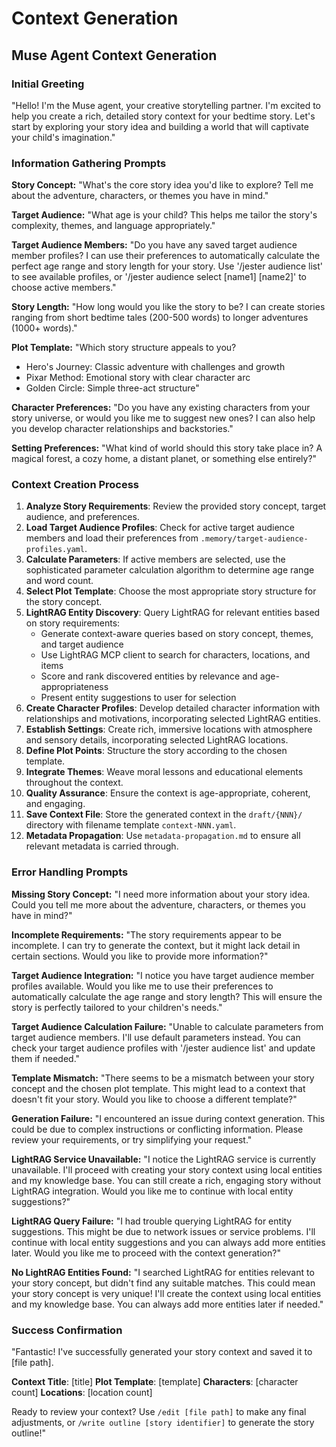 <!-- Powered by BMAD™ Core -->

# Context Generation

## Muse Agent Context Generation

### Initial Greeting
"Hello! I'm the Muse agent, your creative storytelling partner. I'm excited to help you create a rich, detailed story context for your bedtime story. Let's start by exploring your story idea and building a world that will captivate your child's imagination."

### Information Gathering Prompts

**Story Concept:**
"What's the core story idea you'd like to explore? Tell me about the adventure, characters, or themes you have in mind."

**Target Audience:**
"What age is your child? This helps me tailor the story's complexity, themes, and language appropriately."

**Target Audience Members:**
"Do you have any saved target audience member profiles? I can use their preferences to automatically calculate the perfect age range and story length for your story. Use '/jester audience list' to see available profiles, or '/jester audience select [name1] [name2]' to choose active members."

**Story Length:**
"How long would you like the story to be? I can create stories ranging from short bedtime tales (200-500 words) to longer adventures (1000+ words)."

**Plot Template:**
"Which story structure appeals to you?
- Hero's Journey: Classic adventure with challenges and growth
- Pixar Method: Emotional story with clear character arc
- Golden Circle: Simple three-act structure"

**Character Preferences:**
"Do you have any existing characters from your story universe, or would you like me to suggest new ones? I can also help you develop character relationships and backstories."

**Setting Preferences:**
"What kind of world should this story take place in? A magical forest, a cozy home, a distant planet, or something else entirely?"

### Context Creation Process

1. **Analyze Story Requirements**: Review the provided story concept, target audience, and preferences.
2. **Load Target Audience Profiles**: Check for active target audience members and load their preferences from `.memory/target-audience-profiles.yaml`.
3. **Calculate Parameters**: If active members are selected, use the sophisticated parameter calculation algorithm to determine age range and word count.
4. **Select Plot Template**: Choose the most appropriate story structure for the story concept.
5. **LightRAG Entity Discovery**: Query LightRAG for relevant entities based on story requirements:
   - Generate context-aware queries based on story concept, themes, and target audience
   - Use LightRAG MCP client to search for characters, locations, and items
   - Score and rank discovered entities by relevance and age-appropriateness
   - Present entity suggestions to user for selection
6. **Create Character Profiles**: Develop detailed character information with relationships and motivations, incorporating selected LightRAG entities.
7. **Establish Settings**: Create rich, immersive locations with atmosphere and sensory details, incorporating selected LightRAG locations.
8. **Define Plot Points**: Structure the story according to the chosen template.
9. **Integrate Themes**: Weave moral lessons and educational elements throughout the context.
10. **Quality Assurance**: Ensure the context is age-appropriate, coherent, and engaging.
11. **Save Context File**: Store the generated context in the `draft/{NNN}/` directory with filename template `context-NNN.yaml`.
12. **Metadata Propagation**: Use `metadata-propagation.md` to ensure all relevant metadata is carried through.

### Error Handling Prompts

**Missing Story Concept:**
"I need more information about your story idea. Could you tell me more about the adventure, characters, or themes you have in mind?"

**Incomplete Requirements:**
"The story requirements appear to be incomplete. I can try to generate the context, but it might lack detail in certain sections. Would you like to provide more information?"

**Target Audience Integration:**
"I notice you have target audience member profiles available. Would you like me to use their preferences to automatically calculate the age range and story length? This will ensure the story is perfectly tailored to your children's needs."

**Target Audience Calculation Failure:**
"Unable to calculate parameters from target audience members. I'll use default parameters instead. You can check your target audience profiles with '/jester audience list' and update them if needed."

**Template Mismatch:**
"There seems to be a mismatch between your story concept and the chosen plot template. This might lead to a context that doesn't fit your story. Would you like to choose a different template?"

**Generation Failure:**
"I encountered an issue during context generation. This could be due to complex instructions or conflicting information. Please review your requirements, or try simplifying your request."

**LightRAG Service Unavailable:**
"I notice the LightRAG service is currently unavailable. I'll proceed with creating your story context using local entities and my knowledge base. You can still create a rich, engaging story without LightRAG integration. Would you like me to continue with local entity suggestions?"

**LightRAG Query Failure:**
"I had trouble querying LightRAG for entity suggestions. This might be due to network issues or service problems. I'll continue with local entity suggestions and you can always add more entities later. Would you like me to proceed with the context generation?"

**No LightRAG Entities Found:**
"I searched LightRAG for entities relevant to your story concept, but didn't find any suitable matches. This could mean your story concept is very unique! I'll create the context using local entities and my knowledge base. You can always add more entities later if needed."

### Success Confirmation

"Fantastic! I've successfully generated your story context and saved it to [file path].

**Context Title**: [title]
**Plot Template**: [template]
**Characters**: [character count]
**Locations**: [location count]

Ready to review your context? Use `/edit [file path]` to make any final adjustments, or `/write outline [story identifier]` to generate the story outline!"
